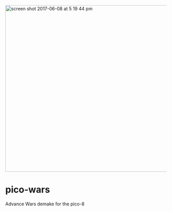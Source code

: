 <img width="520" alt="screen shot 2017-06-08 at 5 19 44 pm" src="https://user-images.githubusercontent.com/2590422/26951360-cfa400f6-4c6e-11e7-9072-c76ce99aadc4.png">

# pico-wars
Advance Wars demake for the pico-8
